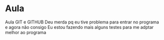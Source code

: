 # Aula
Aula GIT e GITHUB
Deu merda pq eu tive problema para entrar no programa e agora não consigo 
Eu estou fazendo mais alguns testes para me adptar melhor ao programa 
